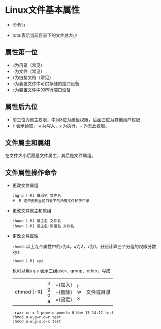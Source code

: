 # Linux文件基本属性

- 命令`ls`

- total表示当前目录下的文件总大小

## 属性第一位

- `d`为目录（常见）
- `-`为文件（常见）
- `l`为链接文档（常见）
- `b`为装置文件中可供存储的接口设备
- `c`为装置文件中的串行端口设备

## 属性后九位

- 前三位为属主权限，中间3位为属组权限，后面三位为其他用户权限
- `r` 表示读取， `w` 为写入，`x` 为执行，`-` 为无此权限。

## 文件属主和属组

在文件大小后面是文件属主，其后是文件属组。

## 文件属性操作命令

- 更改文件属组

  ```
  chgrp [-R] 属组名 文件名
  # -R 递归更改当前目录下的所有文件和子目录
  ```

- 更改文件属主和属组

  ```
  chown [-R] 属主名 文件名
  chown [-R] 属主名:属组名 文件名
  ```

- 更改文件属性

  `chmod`: 以上九个属性中的`r`为4，`w`为2，`x`为1，分别计算三个分组的权限分数xyz

  ``` 
  chmod [-R] xyz
  ```

  也可以用`u` `g` `o` 表示三组user、group、other，写成

  |            |                        |                                   |                 |            |
  | ---------- | ---------------------- | --------------------------------- | --------------- | ---------- |
  | chmod [-R] | u<br />g<br />o<br />a | +(加入)<br />-(删除)<br />=(设定) | r<br />w<br />x | 文件或目录 |
  
  ```
  -rwxr-xr-x 1 pomelo pomelo 0 Nov 15 14:12 test
  chmod u-w,g=r,o=r test
  chmod a-w,g-x,o-x test
  ```
  
  

